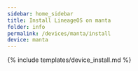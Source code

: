 ```yaml
---
sidebar: home_sidebar
title: Install LineageOS on manta
folder: info
permalink: /devices/manta/install
device: manta
---
```

{% include templates/device_install.md %}
